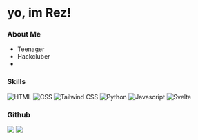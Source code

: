 # yo, im Rez!

### About Me

* Teenager
* Hackcluber
* 


### Skills

![HTML](https://img.shields.io/badge/HTML-%2320232a.svg?style=for-the-badge&logo=html5)
![CSS](https://img.shields.io/badge/CSS-%2320232a.svg?style=for-the-badge&logo=css)
![Tailwind CSS](https://img.shields.io/badge/Tailwind_CSS-%2320232a.svg?style=for-the-badge&logo=tailwindcss)
![Python](https://img.shields.io/badge/python-%2320232a.svg?style=for-the-badge&logo=python)
![Javascript](https://img.shields.io/badge/javascript-%2320232a.svg?style=for-the-badge&logo=javascript)
![Svelte](https://img.shields.io/badge/svelte-%2320232a.svg?style=for-the-badge&logo=svelte)



### Github

![](https://github-readme-stats.vercel.app/api?username=rezcolen3&show_icons=true&theme=treansparent&include_all_commits=true&rank_icon=percentile)
![](https://github-readme-stats.vercel.app/api/top-langs/?username=rezcolen3&theme=treansparent&layout=compact)
